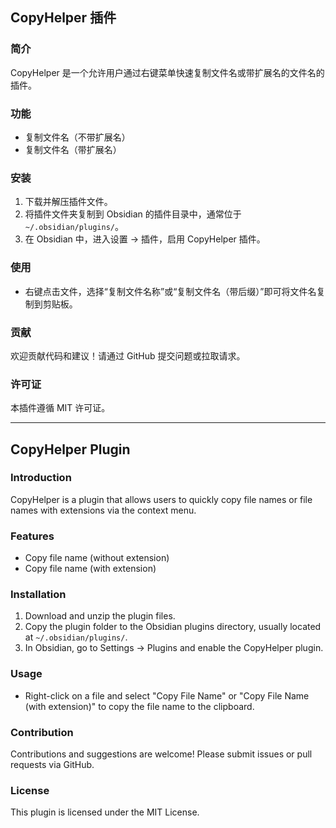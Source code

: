 ## CopyHelper 插件

### 简介

CopyHelper 是一个允许用户通过右键菜单快速复制文件名或带扩展名的文件名的插件。

### 功能

- 复制文件名（不带扩展名）
- 复制文件名（带扩展名）

### 安装

1. 下载并解压插件文件。
2. 将插件文件夹复制到 Obsidian 的插件目录中，通常位于 `~/.obsidian/plugins/`。
3. 在 Obsidian 中，进入设置 -> 插件，启用 CopyHelper 插件。

### 使用

- 右键点击文件，选择“复制文件名称”或“复制文件名（带后缀）”即可将文件名复制到剪贴板。

### 贡献

欢迎贡献代码和建议！请通过 GitHub 提交问题或拉取请求。

### 许可证

本插件遵循 MIT 许可证。

---

## CopyHelper Plugin

### Introduction

CopyHelper is a plugin that allows users to quickly copy file names or file names with extensions via the context menu.

### Features

- Copy file name (without extension)
- Copy file name (with extension)

### Installation

1. Download and unzip the plugin files.
2. Copy the plugin folder to the Obsidian plugins directory, usually located at `~/.obsidian/plugins/`.
3. In Obsidian, go to Settings -> Plugins and enable the CopyHelper plugin.

### Usage

- Right-click on a file and select "Copy File Name" or "Copy File Name (with extension)" to copy the file name to the clipboard.

### Contribution

Contributions and suggestions are welcome! Please submit issues or pull requests via GitHub.

### License

This plugin is licensed under the MIT License.
